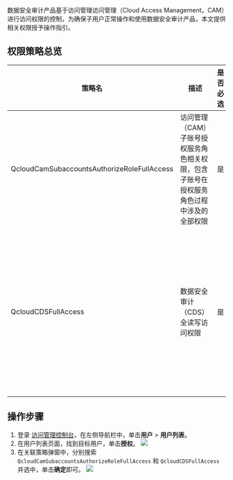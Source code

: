 数据安全审计产品基于访问管理访问管理（Cloud Access Management，CAM）进行访问权限的控制，为确保子用户正常操作和使用数据安全审计产品，本文提供相关权限授予操作指引。
## 权限策略总览
<table>
<thead>
<tr>
<th width="30%">策略名</th>
<th width="30%">描述</th>
<th width="10%">是否必选</th>
<th width="30%">说明</th>
</tr>
</thead>
<tbody><tr>
<td>QcloudCamSubaccountsAuthorizeRoleFullAccess</td>
<td>访问管理（CAM）子账号授权服务角色相关权限，包含子账号在授权服务角色过程中涉及的全部权限</td>
<td>是</td>
<td>角色授权相关权限</td>
</tr>
<tr>
<td>QcloudCDSFullAccess</td>
<td>数据安全审计（CDS）全读写访问权限</td>
<td>是</td>
<td>数据安全审计产品所有功能操作权限</td>
</tr>
</tbody></table>

## 操作步骤
1.	登录 [访问管理控制台](https://console.cloud.tencent.com/cam/overview)，在左侧导航栏中，单击**用户** > **用户列表**。
2.	在用户列表页面，找到目标用户，单击**授权**。
![](https://qcloudimg.tencent-cloud.cn/raw/a488596fdeb7ae488a0b1ec20fb47976.jpg)
3. 在关联策略弹窗中，分别搜索 `QcloudCamSubaccountsAuthorizeRoleFullAccess` 和 `QcloudCDSFullAccess` 并选中，单击**确定**即可。
![](https://qcloudimg.tencent-cloud.cn/raw/7a6b4572db215c2789e760bc523d8a62.jpg)
